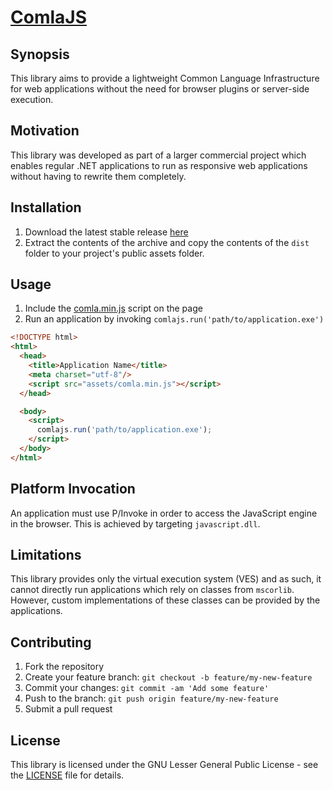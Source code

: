 [ComlaJS](http://www.comlajs.org/)
===================================

## Synopsis

This library aims to provide a lightweight Common Language Infrastructure for
web applications without the need for browser plugins or server-side execution.

## Motivation

This library was developed as part of a larger commercial project which enables
regular .NET applications to run as responsive web applications without having
to rewrite them completely.

## Installation

1. Download the latest stable release [here](
https://github.com/danitso/comlajs/releases)
2. Extract the contents of the archive and copy the contents of the `dist`
folder to your project's public assets folder.

## Usage

1. Include the [comla.min.js](dist/comla.min.js) script on the page
2. Run an application by invoking `comlajs.run('path/to/application.exe')`

```html
<!DOCTYPE html>
<html>
  <head>
    <title>Application Name</title>
    <meta charset="utf-8"/>
    <script src="assets/comla.min.js"></script>
  </head>

  <body>
    <script>
      comlajs.run('path/to/application.exe');
    </script>
  </body>
</html>
```

## Platform Invocation

An application must use P/Invoke in order to access the JavaScript engine in the
browser. This is achieved by targeting `javascript.dll`.

## Limitations

This library provides only the virtual execution system (VES) and as such, it
cannot directly run applications which rely on classes from `mscorlib`. However,
custom implementations of these classes can be provided by the applications.

## Contributing

1. Fork the repository
2. Create your feature branch: `git checkout -b feature/my-new-feature`
3. Commit your changes: `git commit -am 'Add some feature'`
4. Push to the branch: `git push origin feature/my-new-feature`
5. Submit a pull request

## License

This library is licensed under the GNU Lesser General Public License - see the
[LICENSE](LICENSE) file for details.
